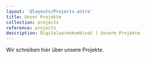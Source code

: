 ```yaml
---
layout: '@layouts/Projects.astro'
title: Unser Projekte
collection: projects
reference: projects
description: Digitalwarenkombinat | Unsere Projekte
---
```


Wir schreiben hier über unsere Projekte.